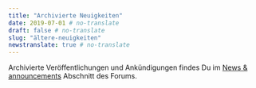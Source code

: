 ```yaml
---
title: "Archivierte Neuigkeiten"
date: 2019-07-01 # no-translate
draft: false # no-translate
slug: "ältere-neuigkeiten"
newstranslate: true # no-translate
---
```


Archivierte Veröffentlichungen und Ankündigungen findes Du im [News & announcements](https://forums.wz2100.net/viewforum.php?f=1) Abschnitt des Forums.
